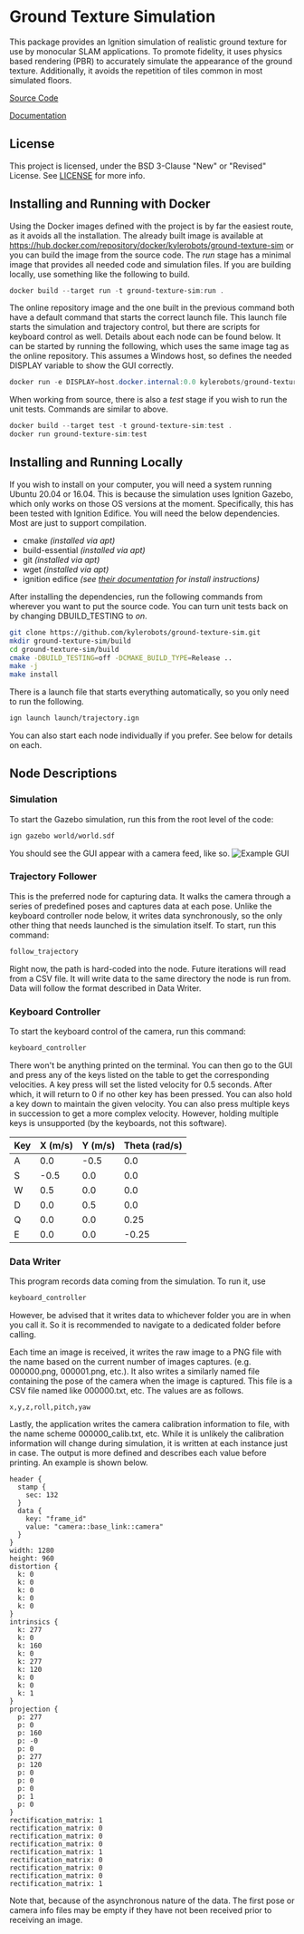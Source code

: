 # Ground Texture Simulation
This package provides an Ignition simulation of realistic ground texture for use by monocular SLAM applications. To
promote fidelity, it uses physics based rendering (PBR) to accurately simulate the appearance of the ground texture.
Additionally, it avoids the repetition of tiles common in most simulated floors.

[Source Code](https://github.com/kylerobots/ground-texture-sim)

[Documentation](https://kylerobots.github.io/ground-texture-sim/)

## License ##
This project is licensed, under the BSD 3-Clause "New" or "Revised" License. See [LICENSE](LICENSE) for more info.

## Installing and Running with Docker ##
Using the Docker images defined with the project is by far the easiest route, as it avoids all the installation. The
already built image is available at https://hub.docker.com/repository/docker/kylerobots/ground-texture-sim or you can
build the image from the source code. The *run* stage has a minimal image that provides all needed code and simulation
files. If you are building locally, use something like the following to build.
```powershell
docker build --target run -t ground-texture-sim:run .
```
The online repository image and the one built in the previous command both have a default command that starts the
correct launch file. This launch file starts the simulation and trajectory control, but there are scripts for keyboard
control as well. Details about each node can be found below. It can be started by running the following, which uses the
same image tag as the online repository. This assumes a Windows host, so defines the needed DISPLAY variable to show the
GUI correctly.
```powershell
docker run -e DISPLAY=host.docker.internal:0.0 kylerobots/ground-texture-sim:1.1.0
```

When working from source, there is also a *test* stage if you wish to run the unit tests. Commands are similar to above.
```powershell
docker build --target test -t ground-texture-sim:test .
docker run ground-texture-sim:test
```

## Installing and Running Locally ##
If you wish to install on your computer, you will need a system running Ubuntu 20.04 or 16.04. This is because the
simulation uses Ignition Gazebo, which only works on those OS versions at the moment. Specifically, this has been tested
with Ignition Edifice. You will need the below dependencies. Most are just to support compilation.

* cmake *(installed via apt)*
* build-essential *(installed via apt)*
* git *(installed via apt)*
* wget *(installed via apt)*
* ignition edifice *(see [their documentation](https://www.ignitionrobotics.org/docs/edifice/install_ubuntu) for install
instructions)*

After installing the dependencies, run the following commands from wherever you want to put the source code. You can
turn unit tests back on by changing DBUILD_TESTING to *on*.
```bash
git clone https://github.com/kylerobots/ground-texture-sim.git
mkdir ground-texture-sim/build
cd ground-texture-sim/build
cmake -DBUILD_TESTING=off -DCMAKE_BUILD_TYPE=Release ..
make -j
make install
```

There is a launch file that starts everything automatically, so you only need to run the following.
```bash
ign launch launch/trajectory.ign
```
You can also start each node individually if you prefer. See below for details on each.

## Node Descriptions ##

### Simulation ###
To start the Gazebo simulation, run this from the root level of the code:
```bash
ign gazebo world/world.sdf
```
You should see the GUI appear with a camera feed, like so.
![Example GUI](GUI.png)

### Trajectory Follower ###
This is the preferred node for capturing data. It walks the camera through a series of predefined poses and captures
data at each pose. Unlike the keyboard controller node below, it writes data synchronously, so the only other thing that
needs launched is the simulation itself. To start, run this command:
```bash
follow_trajectory
```
Right now, the path is hard-coded into the node. Future iterations will read from a CSV file. It will write data to
the same directory the node is run from. Data will follow the format described in Data Writer.

### Keyboard Controller ###
To start the keyboard control of the camera, run this command:
```bash
keyboard_controller
```
There won't be anything printed on the terminal. You can then go to the GUI and press any of the keys listed on the
table to get the corresponding velocities. A key press will set the listed velocity for 0.5 seconds. After which, it
will return to 0 if no other key has been pressed. You can also hold a key down to maintain the given velocity. You
can also press multiple keys in succession to get a more complex velocity. However, holding multiple keys is
unsupported (by the keyboards, not this software).

| Key | X (m/s) | Y (m/s) | Theta (rad/s) |
| --- | ------- | ------- | ------------- |
| A   | 0.0     | -0.5    | 0.0           |
| S   | -0.5    | 0.0     | 0.0           |
| W   | 0.5     | 0.0     | 0.0           |
| D   | 0.0     | 0.5     | 0.0           |
| Q   | 0.0     | 0.0     | 0.25          |
| E   | 0.0     | 0.0     | -0.25         |

### Data Writer ###
This program records data coming from the simulation. To run it, use
```bash
keyboard_controller
```
However, be advised that it writes data to whichever folder you are in when you call it. So it is recommended to
navigate to a dedicated folder before calling.

Each time an image is received, it writes the raw image to a PNG file with the name based on the current number of
images captures. (e.g. 000000.png, 000001.png, etc.). It also writes a similarly named file containing the pose of the
camera when the image is captured. This file is a CSV file named like 000000.txt, etc. The values are as follows.
```
x,y,z,roll,pitch,yaw
```
Lastly, the application writes the camera calibration information to file, with the name scheme 000000_calib.txt, etc.
While it is unlikely the calibration information will change during simulation, it is written at each instance just in
case. The output is more defined and describes each value before printing. An example is shown below.

```
header {
  stamp {
    sec: 132
  }
  data {
    key: "frame_id"
    value: "camera::base_link::camera"
  }
}
width: 1280
height: 960
distortion {
  k: 0
  k: 0
  k: 0
  k: 0
  k: 0
}
intrinsics {
  k: 277
  k: 0
  k: 160
  k: 0
  k: 277
  k: 120
  k: 0
  k: 0
  k: 1
}
projection {
  p: 277
  p: 0
  p: 160
  p: -0
  p: 0
  p: 277
  p: 120
  p: 0
  p: 0
  p: 0
  p: 1
  p: 0
}
rectification_matrix: 1
rectification_matrix: 0
rectification_matrix: 0
rectification_matrix: 0
rectification_matrix: 1
rectification_matrix: 0
rectification_matrix: 0
rectification_matrix: 0
rectification_matrix: 1
```

Note that, because of the asynchronous nature of the data. The first pose or camera info files may be empty if they have
not been received prior to receiving an image.
